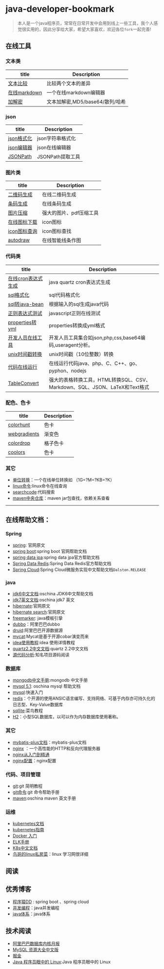 # java-developer-bookmark
> 本人是一个java程序员，常常在日常开发中会用到线上一些工具，我个人感觉很实用的，因此分享给大家，希望大家喜欢，欢迎各位`fork`一起完善!

## 在线工具

### 文本类

| title      | Description |
| ----------- | ----------- |
| [文本比较](https://www.diffchecker.com/)      | 比较两个文本的差异       |
| [在线markdown](https://www.zybuluo.com/mdeditor) | 一个在线markdown编辑器 |
| [加解密](http://tool.chinaz.com/tools/textencrypt.aspx) |文本加解密,MD5/base64/散列/哈希 |


### json

| title      | Description |
| ----------- | ----------- |
| [json格式化](http://json.cn/)      | json字符串格式化       |
| [json编辑器](http://www.bejson.com/jsoneditoronline/) | json在线编辑器 |
| [JSONPath](https://www.rdtoc.com/tools/jsonpath) | JSONPath提取工具 |

### 图片类

| title | Description |
| --- | ----------- |
| [二维码生成](http://cli.im/) | 在线二维码生成 |
| [条码生成](http://www.qinms.com/webapp/barcode/index.aspx) | 在线条码生成 |
| [图片压缩](https://docsmall.com/) | 强大的图片、pdf压缩工具 |
| [在线图标下载](https://www.easyicon.net/) | icon图标 |
| [icon图标查询](http://www.iconfinder.com/) | icon图标查找 |
| [autodraw](https://www.autodraw.com/) | 在线智能线条作图 |

### 代码类

| title | Description |
| --- | ----------- |
| [在线cron表达式生成](http://cron.qqe2.com/) | java quartz cron表达式生成 |
| [sql格式化](http://tool.lu/sql/) | sql代码格式化 |
| [sql转java-bean](http://www.autojcode.com/code/sql2class.jsp#) | 根据输入的sql生成java代码 |
| [正则表达式测试](http://tool.chinaz.com/regex/) | javascript正则在线测试 |
| [properties转yml](http://www.toyaml.com/index.html) | properties转换成yml格式 |
| [开发人员在线工具](http://tool.lu/) | 开发人员工具集合如json,php,css,base64编码,useragent分析。 |
| [unix时间戳转换](http://tool.chinaz.com/Tools/unixtime.aspx) | unix时间戳（10位整数）转换 |
| [代码在线运行](http://tool.lu/coderunner/) | 在线运行代码java、php、C、C++、go、pyphon、nodejs |
| [TableConvert](https://tableconvert.com/) | 强大的表格转换工具，HTML转换SQL、CSV、Markdown、SQL、JSON、LaTeX和Text格式 |

### 配色、色卡

| title | Description |
| --- | ----------- |
| [colorhunt](https://www.colorhunt.co/) | 色卡 |
| [webgradients](https://webgradients.com/) | 渐变色 |
| [colordrop](https://colordrop.io/) | 格子色卡 |
| [coolors](https://coolors.co/palettes/trending) | 色卡 |



### 其它

- [单位转换](http://www.convertworld.com/zh-hans/)：一个在线单位转换如 （1G=?M=?KB=?K）
- [linux命令](http://man.linuxde.net/):linux命令在线查询
- [searchcode](https://searchcode.com/):代码搜索
- [maven中央仓库](https://mvnrepository.com/)：maven jar包查找，依赖关系查看


---
## 在线帮助文档：

### Spring

- [spring](http://docs.spring.io/spring/docs/current/spring-framework-reference/htmlsingle/): 官网原文
- [spring boot](http://docs.spring.io/spring-boot/docs/2.0.0.BUILD-SNAPSHOT/reference/htmlsingle/):spring boot 官网帮助文档
- [spring data jpa](http://docs.spring.io/spring-data/jpa/docs/1.11.1.RELEASE/reference/html/):spring data jpa官方帮助文档
- [Spring Data Redis](http://docs.spring.io/spring-data/data-redis/docs/current/reference/html/):Spring Data Redis官方帮助文档
- [Spring Cloud](https://springcloud.cc/spring-cloud-dalston.html):Spring Cloud微服务实现中文帮助文档`Dalston.RELEASE`

### java

- [jdk6中文文档](http://tool.oschina.net/apidocs/apidoc?api=jdk-zh):oschina JDK6中文帮助文档
- [jdk7英文文档](http://tool.oschina.net/apidocs/apidoc?api=jdk_7u4):oschina jdk7 英文
- [hibernate](https://docs.jboss.org/hibernate/orm/current/userguide/html_single/Hibernate_User_Guide.html):官网原文
- [hibernate search](https://docs.jboss.org/hibernate/stable/search/reference/en-US/html_single/):官网原文
- [freemarker](http://freemarker.foofun.cn/): java模板引挚
- [dubbo](http://dubbo.io/)：阿里巴巴dubbo
- [druid](https://github.com/alibaba/druid):阿里巴巴开源数据源
- [mycat](https://github.com/MyCATApache/Mycat-Server):Mycat是基于开源cobar演变而来
- [idea使用教程](https://github.com/judasn/IntelliJ-IDEA-Tutorial):idea 使用详情教程
- [quartz2.2中文文档](https://xuzongbao.gitbooks.io/quartz/content/):quartz 2.2中文文档
- [源代码分析](http://www.iocoder.cn/):知名项目源码阅读




### 数据库
- [mongodb中文手册](http://www.mongoing.com/docs/):mongodb 中文手册
- [mysql 5.1](http://tool.oschina.net/apidocs/apidoc?api=mysql-5.1-zh): oschina mysql 帮助文档
- [mysql](http://www.runoob.com/mysql/mysql-tutorial.html):快速入门
- [redis](http://www.redis.net.cn/order/)：个开源的使用ANSIC语言编写、支持网络、可基于内存亦可持久化的日志型、Key-Value数据库
- [sqllite](http://www.runoob.com/sqlite/sqlite-intro.html):菜鸟教程
- [H2](http://h2database.com/)：小型SQL数据库，以可以作为内存数据库使用著称。


### 其它
- [mybatis-plus文档](https://baomidou.gitee.io/mybatis-plus-doc/#/quick-start)：mybatis-plus文档
- [nginx](http://tool.oschina.net/apidocs/apidoc?api=nginx-zh) ：一个高性能的HTTP和反向代理服务器
- [nginx从入门到精通](http://tengine.taobao.org/book/index.html)
- [nginx配置](https://github.com/lebinh/nginx-conf)：nginx配置


### 代码、项目管理
- [git](http://www.runoob.com/manual/git-guide/):git 简明教程
- [git命令](https://git-scm.com/docs):git 命令帮助手册
- [maven](http://tool.oschina.net/apidocs/apidoc?api=maven-3.0.4%2Fguides):oschina maven 英文手册


### 运维
- [kubernetes文档](https://jimmysong.io/kubernetes-handbook/cloud-native/play-with-kubernetes.html)
- [kubernetes指南](https://kubernetes.feisky.xyz/zh/)
- [Docker 入门](https://yeasy.gitbooks.io/docker_practice/content/introduction/what.html)
- [ELK手册](https://anbc.gitbooks.io/elk-handbook/https://anbc.gitbooks.io/elk-handbook/ )
- [K8s中文文档](http://docs.kubernetes.org.cn/ )
- [鸟哥的linux私房菜](http://cn.linux.vbird.org/)：linux 学习网很详细



## 阅读

## 优秀博客
- [程序猿DD](http://blog.didispace.com/) : spring boot 、spring cloud
- [并发编程](http://ifeve.com/)：java并发编程
- [java体系](https://pdai.tech/)：java体系



## 技术阅读
- [阿里巴巴数据库内核月报](http://mysql.taobao.org/monthly/)
- [MySQL 资源大全中文版](https://github.com/jobbole/awesome-mysql-cn)
- [掘金](https://juejin.im/)
- [Java 程序员眼中的 Linux](https://github.com/judasn/Linux-Tutorial):Java 程序员眼中的 Linux

